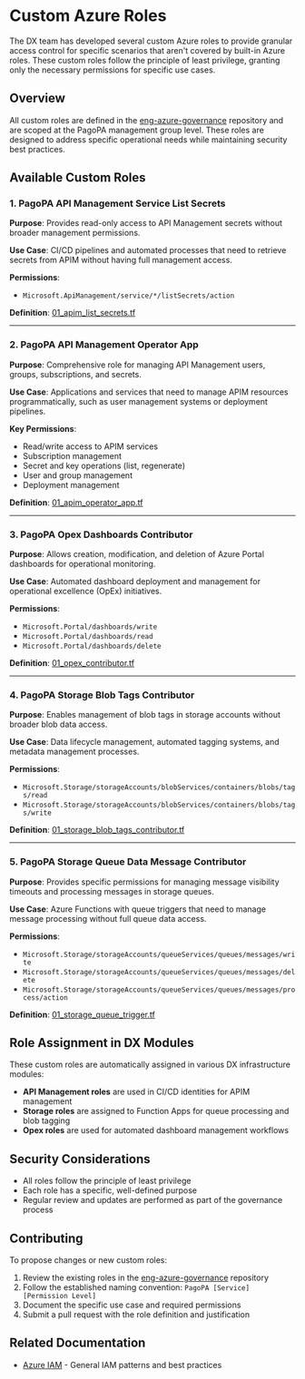 # Custom Azure Roles

The DX team has developed several custom Azure roles to provide granular access
control for specific scenarios that aren't covered by built-in Azure roles.
These custom roles follow the principle of least privilege, granting only the
necessary permissions for specific use cases.

## Overview

All custom roles are defined in the
[eng-azure-governance](https://github.com/pagopa/eng-azure-governance)
repository and are scoped at the PagoPA management group level. These roles are
designed to address specific operational needs while maintaining security best
practices.

## Available Custom Roles

### 1. PagoPA API Management Service List Secrets

**Purpose**: Provides read-only access to API Management secrets without broader
management permissions.

**Use Case**: CI/CD pipelines and automated processes that need to retrieve
secrets from APIM without having full management access.

**Permissions**:

- `Microsoft.ApiManagement/service/*/listSecrets/action`

**Definition**:
[01_apim_list_secrets.tf](https://github.com/pagopa/eng-azure-governance/blob/main/src/01_custom_roles/01_apim_list_secrets.tf)

---

### 2. PagoPA API Management Operator App

**Purpose**: Comprehensive role for managing API Management users, groups,
subscriptions, and secrets.

**Use Case**: Applications and services that need to manage APIM resources
programmatically, such as user management systems or deployment pipelines.

**Key Permissions**:

- Read/write access to APIM services
- Subscription management
- Secret and key operations (list, regenerate)
- User and group management
- Deployment management

**Definition**:
[01_apim_operator_app.tf](https://github.com/pagopa/eng-azure-governance/blob/main/src/01_custom_roles/01_apim_operator_app.tf)

---

### 3. PagoPA Opex Dashboards Contributor

**Purpose**: Allows creation, modification, and deletion of Azure Portal
dashboards for operational monitoring.

**Use Case**: Automated dashboard deployment and management for operational
excellence (OpEx) initiatives.

**Permissions**:

- `Microsoft.Portal/dashboards/write`
- `Microsoft.Portal/dashboards/read`
- `Microsoft.Portal/dashboards/delete`

**Definition**:
[01_opex_contributor.tf](https://github.com/pagopa/eng-azure-governance/blob/main/src/01_custom_roles/01_opex_contributor.tf)

---

### 4. PagoPA Storage Blob Tags Contributor

**Purpose**: Enables management of blob tags in storage accounts without broader
blob data access.

**Use Case**: Data lifecycle management, automated tagging systems, and metadata
management processes.

**Permissions**:

- `Microsoft.Storage/storageAccounts/blobServices/containers/blobs/tags/read`
- `Microsoft.Storage/storageAccounts/blobServices/containers/blobs/tags/write`

**Definition**:
[01_storage_blob_tags_contributor.tf](https://github.com/pagopa/eng-azure-governance/blob/main/src/01_custom_roles/01_storage_blob_tags_contributor.tf)

---

### 5. PagoPA Storage Queue Data Message Contributor

**Purpose**: Provides specific permissions for managing message visibility
timeouts and processing messages in storage queues.

**Use Case**: Azure Functions with queue triggers that need to manage message
processing without full queue data access.

**Permissions**:

- `Microsoft.Storage/storageAccounts/queueServices/queues/messages/write`
- `Microsoft.Storage/storageAccounts/queueServices/queues/messages/delete`
- `Microsoft.Storage/storageAccounts/queueServices/queues/messages/process/action`

**Definition**:
[01_storage_queue_trigger.tf](https://github.com/pagopa/eng-azure-governance/blob/main/src/01_custom_roles/01_storage_queue_trigger.tf)

## Role Assignment in DX Modules

These custom roles are automatically assigned in various DX infrastructure
modules:

- **API Management roles** are used in CI/CD identities for APIM management
- **Storage roles** are assigned to Function Apps for queue processing and blob
  tagging
- **Opex roles** are used for automated dashboard management workflows

## Security Considerations

- All roles follow the principle of least privilege
- Each role has a specific, well-defined purpose
- Regular review and updates are performed as part of the governance process

## Contributing

To propose changes or new custom roles:

1. Review the existing roles in the
   [eng-azure-governance](https://github.com/pagopa/eng-azure-governance)
   repository
2. Follow the established naming convention:
   `PagoPA [Service] [Permission Level]`
3. Document the specific use case and required permissions
4. Submit a pull request with the role definition and justification

## Related Documentation

- [Azure IAM](./azure-iam.md) - General IAM patterns and best practices
